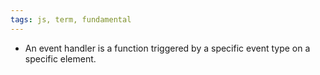 ```yaml
---
tags: js, term, fundamental
---
```


- An event handler is a function triggered by a specific event type on a specific element.
